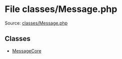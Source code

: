 File classes/Message.php
=========

Source: [classes/Message.php](https://github.com/PrestaShop/PrestaShop/blob/1.6.0.1/classes/Message.php)


Classes
-------

* [MessageCore](class.MessageCore.md)


